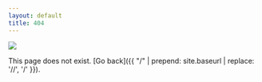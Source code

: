 ```yaml
---
layout: default
title: 404
---
```




![](https://user-images.githubusercontent.com/62985891/78765473-3cd5b700-79b2-11ea-9819-ed85a89eb493.gif)



This page does not exist. [Go back]({{ "/" | prepend: site.baseurl | replace: '//', '/' }}).